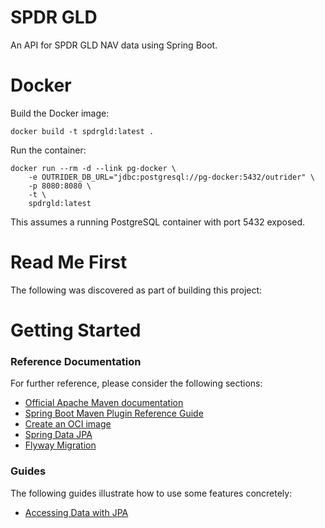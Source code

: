 # SPDR GLD

An API for SPDR GLD NAV data using Spring Boot.

# Docker

Build the Docker image:

    docker build -t spdrgld:latest .

Run the container:

    docker run --rm -d --link pg-docker \
        -e OUTRIDER_DB_URL="jdbc:postgresql://pg-docker:5432/outrider" \
        -p 8080:8080 \
        -t \
        spdrgld:latest

This assumes a running PostgreSQL container with port 5432 exposed.

# Read Me First
The following was discovered as part of building this project:

# Getting Started

### Reference Documentation
For further reference, please consider the following sections:

* [Official Apache Maven documentation](https://maven.apache.org/guides/index.html)
* [Spring Boot Maven Plugin Reference Guide](https://docs.spring.io/spring-boot/docs/2.4.0-RC1/maven-plugin/reference/html/)
* [Create an OCI image](https://docs.spring.io/spring-boot/docs/2.4.0-RC1/maven-plugin/reference/html/#build-image)
* [Spring Data JPA](https://docs.spring.io/spring-boot/docs/2.3.5.RELEASE/reference/htmlsingle/#boot-features-jpa-and-spring-data)
* [Flyway Migration](https://docs.spring.io/spring-boot/docs/2.3.5.RELEASE/reference/htmlsingle/#howto-execute-flyway-database-migrations-on-startup)

### Guides
The following guides illustrate how to use some features concretely:

* [Accessing Data with JPA](https://spring.io/guides/gs/accessing-data-jpa/)

